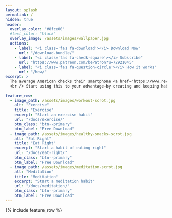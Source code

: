 ```yaml
---
layout: splash
permalink: /
hidden: true
header:
  overlay_color: "#8fce00"
  #text_color: "black"
  overlay_image: /assets/images/wallpaper.jpg
  actions:
    - label: "<i class='fas fa-download'></i> Download Now"
      url: "/download-bundle/"
    - label: "<i class='fas fa-check-square'></i> Subscribe"
      url: "https://www.patreon.com/bePatron?u=72921045"
    - label: "<i class='fas fa-question-circle'></i> How it works"
      url: "/how/"
excerpt: >
  The average American checks their smartphone <a href="https://www.reviews.org/mobile/cell-phone-addiction/">262 times per day.</a>
  <br /> Start using this to your advantage–by creating and keeping habits through your phone's wallpaper.<br />
  
feature_row:
  - image_path: /assets/images/workout-scrot.jpg
    alt: "Exercise"
    title: "Exercise"
    excerpt: "Start an exercise habit"
    url: "/docs/exercise/"
    btn_class: "btn--primary"
    btn_label: "Free Download"
  - image_path: /assets/images/healthy-snacks-scrot.jpg
    alt: "Eat Right"
    title: "Eat Right"
    excerpt: "Start a habit of eating right"
    url: "/docs/eat-right/"
    btn_class: "btn--primary"
    btn_label: "Free Download"
  - image_path: /assets/images/meditation-scrot.jpg
    alt: "Meditation"
    title: "Meditation"
    excerpt: "Start a meditation habit"
    url: "/docs/meditation/"
    btn_class: "btn--primary"
    btn_label: "Free Download"      
---
```


{% include feature_row %}
